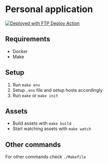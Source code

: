 # Personal application

[<img alt="Deployed with FTP Deploy Action" src="https://img.shields.io/badge/Deployed With-FTP DEPLOY ACTION-%3CCOLOR%3E?style=for-the-badge&color=0077b6">](https://github.com/SamKirkland/FTP-Deploy-Action)

## Requirements

* Docker
* Make

## Setup

1) Run `make env`
2) Setup `.env` file and setup hosts accordingly
3) Run `make` or `make init`

## Assets

* Build assets with `make build`
* Start watching assets with `make watch`

## Other commands

For other commands check `./Makefile`

